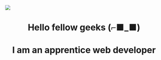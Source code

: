 <img align="center" src="https://i.imgur.com/flB91XM.png" >
<h1 align="center">Hello fellow geeks (⌐■_■) <h1>
  
<p align="center">I am an apprentice web developer</p>
